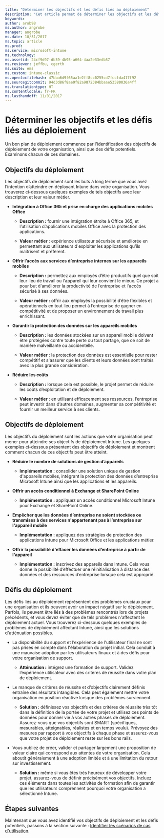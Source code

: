 ```yaml
---
title: "Déterminer les objectifs et les défis liés au déploiement"
description: "Cet article permet de déterminer les objectifs et les défis liés au déploiement dans le cadre d'une implémentation de cloud Microsoft Intune uniquement."
keywords: 
author: arob98
ms.author: angrobe
manager: angrobe
ms.date: 10/31/2017
ms.topic: article
ms.prod: 
ms.service: microsoft-intune
ms.technology: 
ms.assetid: 24cf9d97-db39-4b95-a664-4aa2e33edb87
ms.reviewer: jeffbu, cgerth
ms.suite: ems
ms.custom: intune-classic
ms.openlocfilehash: 47bba6d9f65aa1e2ff8cc0255cd7fccfda417f92
ms.sourcegitcommit: 94d3d86f8ae9f82a9872384bbaae53580036a4ff
ms.translationtype: HT
ms.contentlocale: fr-FR
ms.lasthandoff: 11/01/2017
---
```

# <a name="determine-deployment-goals-objectives-and-challenges"></a>Déterminer les objectifs et les défis liés au déploiement

Un bon plan de déploiement commence par l'identification des objectifs de déploiement de votre organisation, ainsi que des défis potentiels. Examinons chacun de ces domaines.

## <a name="deployment-goals"></a>Objectifs du déploiement

Les objectifs de déploiement sont les buts à long terme que vous avez l’intention d’atteindre en déployant Intune dans votre organisation. Vous trouverez ci-dessous quelques exemples de tels objectifs avec leur description et leur valeur métier.

-   **Intégration à Office 365 et prise en charge des applications mobiles Office**

    -   **Description :** fournir une intégration étroite à Office 365, et l’utilisation d’applications mobiles Office avec la protection des applications.

    -   **Valeur métier :** expérience utilisateur sécurisée et améliorée en permettant aux utilisateurs d'exploiter les applications qu’ils maîtrisent et préfèrent.

-   **Offrir l’accès aux services d’entreprise internes sur les appareils mobiles**

    -   **Description :** permettez aux employés d’être productifs quel que soit leur lieu de travail ou l'appareil qui leur convient le mieux. Ce projet a pour but d'améliorer la productivité de l’entreprise et l'accès sécurisé à ses données.

    -   **Valeur métier :** offrir aux employés la possibilité d’être flexibles et opérationnels en tout lieu permet à l’entreprise de gagner en compétitivité et de proposer un environnement de travail plus enrichissant.

-   **Garantir la protection des données sur les appareils mobiles**

    -   **Description :** les données stockées sur un appareil mobile doivent être protégées contre toute perte ou tout partage, que ce soit de manière malveillante ou accidentelle.

    -   **Valeur métier :** la protection des données est essentielle pour rester compétitif et s'assurer que les clients et leurs données sont traités avec la plus grande considération.

-   **Réduire les coûts**

    -   **Description :** lorsque cela est possible, le projet permet de réduire les coûts d’exploitation et de déploiement.

    -    **Valeur métier :** en utilisant efficacement ses ressources, l’entreprise peut investir dans d’autres domaines, augmenter sa compétitivité et fournir un meilleur service à ses clients.

## <a name="deployment-objectives"></a>Objectifs de déploiement

Les objectifs du déploiement sont les actions que votre organisation peut mener pour atteindre ses objectifs de déploiement Intune. Les quelques exemples ci-dessous présentent des objectifs de déploiement et montrent comment chacun de ces objectifs peut être atteint.

-   **Réduire le nombre de solutions de gestion d’appareils**

    -   **Implémentation :** consolider une solution unique de gestion d'appareils mobiles, intégrant la protection des données d’entreprise Microsoft Intune ainsi que les applications et les appareils.

-   **Offrir un accès conditionnel à Exchange et SharePoint Online**

    -   **Implémentation :** appliquez un accès conditionnel Microsoft Intune pour Exchange et SharePoint Online.

-   **Empêcher que les données d’entreprise ne soient stockées ou transmises à des services n'appartenant pas à l’entreprise sur l'appareil mobile**

    -   **Implémentation :** appliquez des stratégies de protection des applications Intune pour Microsoft Office et les applications métier.

-   **Offrir la possibilité d'effacer les données d’entreprise à partir de l'appareil**

    -   **Implémentation :** inscrivez des appareils dans Intune. Cela vous donne la possibilité d’effectuer une réinitialisation à distance des données et des ressources d’entreprise lorsque cela est approprié.

## <a name="deployment-challenges"></a>Défis du déploiement

Les défis liés au déploiement représentent des problèmes cruciaux pour une organisation et ils peuvent avoir un impact négatif sur le déploiement. Parfois, ils peuvent être liés à des problèmes rencontrés lors de projets précédents, et vous devez éviter que de tels problèmes n'affectent le déploiement actuel. Vous trouverez ci-dessous quelques exemples de problèmes de déploiement affectant Intune, ainsi que les solutions d'atténuation possibles.

-   La disponibilité du support et l’expérience de l'utilisateur final ne sont pas prises en compte dans l'élaboration du projet initial. Cela conduit à une mauvaise adoption par les utilisateurs finaux et à des défis pour votre organisation de support.

    -   **Atténuation :** intégrez une formation de support. Validez l’expérience utilisateur avec des critères de réussite dans votre plan de déploiement.

-   Le manque de critères de réussite et d’objectifs clairement définis entraîne des résultats intangibles. Cela peut également mettre votre organisation en position réactive lorsque des problèmes surviennent.

    -   **Solution :** définissez vos objectifs et des critères de réussite très tôt dans la définition de la portée de votre projet et utilisez ces points de données pour donner vie à vos autres phases de déploiement. Assurez-vous que vos objectifs sont SMART (spécifiques, mesurables, atteignables, réalistes et en temps voulu). Prévoyez des mesures par rapport à vos objectifs à chaque phase et assurez-vous que votre projet de déploiement reste sur les bons rails.

-   Vous oubliez de créer, valider et partager largement une proposition de valeur claire qui correspond aux attentes de votre organisation. Cela aboutit généralement à une adoption limitée et à une limitation du retour sur investissement.

    -   **Solution :** même si vous êtes très heureux de développer votre projet, assurez-vous de définir précisément vos objectifs. Incluez ces éléments dans toutes les activités de formation afin de garantir que les utilisateurs comprennent pourquoi votre organisation a sélectionné Intune.

## <a name="next-steps"></a>Étapes suivantes

Maintenant que vous avez identifié vos objectifs de déploiement et les défis potentiels, passons à la section suivante : [Identifier les scénarios de cas d'utilisation](planning-guide-scenarios.md).

